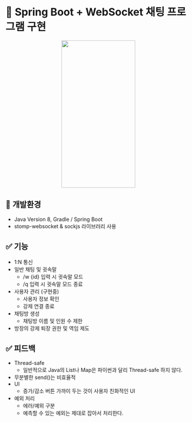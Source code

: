 # 📌 Spring Boot + WebSocket 채팅 프로그램 구현  
<p align="center">
 <img src="https://github.com/HyebinPark96/spring-websocket-chat/assets/96033225/e8d65921-76a7-434e-8676-9f2cf814b1c4" data-canonical-src="https://github.com/HyebinPark96/spring-websocket-chat/assets/96033225/e8d65921-76a7-434e-8676-9f2cf814b1c4" width="200" height="400" />
</p>

## 🔨 개발환경
* Java Version 8, Gradle / Spring Boot  
* stomp-websocket & sockjs 라이브러리 사용
## ✅ 기능
  * 1:N 통신
  * 일반 채팅 및 귓속말 
    * /w {id} 입력 시 귓속말 모드
    * /q 입력 시 귓속말 모드 종료
  * 사용자 관리 (구현중)
    * 사용자 정보 확인
    * 강제 연결 종료
  * 채팅방 생성
    * 채팅방 이름 및 인원 수 제한
  * 방장의 강제 퇴장 권한 및 역임 제도
## ✅ 피드백
  * Thread-safe  
    * 일반적으로 Java의 List나 Map은 파이썬과 달리 Thread-safe 하지 않다.  
  * 무분별한 send()는 비효율적  
  * UI  
    * 증가/감소 버튼 가까이 두는 것이 사용자 친화적인 UI  
  * 예외 처리
    * 에러/예외 구분
    * 예측할 수 있는 예외는 제대로 잡아서 처리한다.
